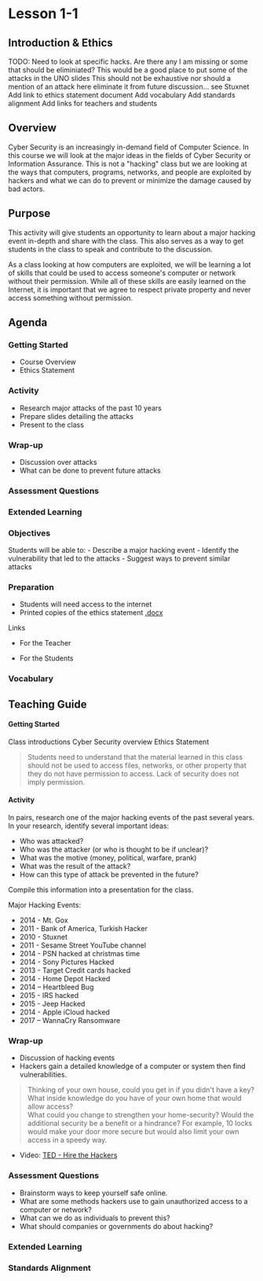 # Lesson 1-1
## Introduction & Ethics

TODO:
Need to look at specific hacks. 
	Are there any I am missing or some that should be eliminiated?
	This would be a good place to put some of the attacks in the UNO slides
	This should not be exhaustive nor should a mention of an attack here eliminate it from future discussion... see Stuxnet
Add link to ethics statement document
Add vocabulary
Add standards alignment
Add links for teachers and students

## Overview
Cyber Security is an increasingly in-demand field of Computer Science. In this course we will look at the major ideas in the fields of Cyber Security or Information Assurance. This is not a "hacking" class but we are looking at the ways that computers, programs, networks, and people are exploited by hackers and what we can do to prevent or minimize the damage caused by bad actors.
	
	
## Purpose
This activity will give students an opportunity to learn about a major hacking event in-depth and share with the class. This also serves as a way to get students in the class to speak and contribute to the discussion.  
	
As a class looking at how computers are exploited, we will be learning a lot of skills that could be used to access someone's computer or network without their permission.  While all of these skills are easily learned on the Internet, it is important that we agree to respect private property and never access something without permission.
	
	
## Agenda
	
### Getting Started
- Course Overview
- Ethics Statement

### Activity
- Research major attacks of the past 10 years
- Prepare slides detailing the attacks
- Present to the class

### Wrap-up
- Discussion over attacks
- What can be done to prevent future attacks

### Assessment Questions
### Extended Learning
	
### Objectives
Students will be able to:
	- Describe a major hacking event
	- Identify the vulnerability that led to the attacks
	- Suggest ways to prevent similar attacks
	
### Preparation
- Students will need access to the internet
- Printed copies of the ethics statement [.docx](docs/ETHICS_STATEMENT.docx)
	
Links
- For the Teacher
	
- For the Students
	
	
### Vocabulary

## Teaching Guide
#### Getting Started
Class introductions
Cyber Security overview
Ethics Statement
> Students need to understand that the material learned in this class 
> should not be used to access files, networks, or other property that they 
> do not have permission to access.  Lack of security does not imply permission.

#### Activity
In pairs, research one of the major hacking events of the past several years.
In your research, identify several important ideas:
- Who was attacked?
- Who was the attacker (or who is thought to be if unclear)?
- What was the motive (money, political, warfare, prank)
- What was the result of the attack?
- How can this type of attack be prevented in the future?

Compile this information into a presentation for the class.
	
	
Major Hacking Events:
- 2014 - Mt. Gox
- 2011 - Bank of America, Turkish Hacker
- 2010 - Stuxnet
- 2011 - Sesame Street YouTube channel
- 2014 - PSN hacked at christmas time
- 2014 - Sony Pictures Hacked
- 2013 - Target Credit cards hacked
- 2014 - Home Depot Hacked
- 2014 – Heartbleed Bug
- 2015 - IRS hacked
- 2015 - Jeep Hacked
- 2014 - Apple iCloud hacked
- 2017 – WannaCry Ransomware

### Wrap-up
- Discussion of hacking events
- Hackers gain a detailed knowledge of a computer or system then find  vulnerabilities.  
> Thinking of your own house, could you get in if you didn't have a key?
> What inside knowledge do you have of your own home that would allow access?  
> What could you change to strengthen your home-security?
> Would the additional security be a benefit or a hindrance?  For example, 10 locks would make your door more secure but would also limit your own access in a speedy way.

- Video: [TED - Hire the Hackers](https://www.ted.com/talks/misha_glenny_hire_the_hackers)
	
### Assessment Questions
- Brainstorm ways to keep yourself safe online.
- What are some methods hackers use to gain unauthorized access to a computer or network?
- What can we do as individuals to prevent this?
- What should companies or governments do about hacking?

### Extended Learning

### Standards Alignment
